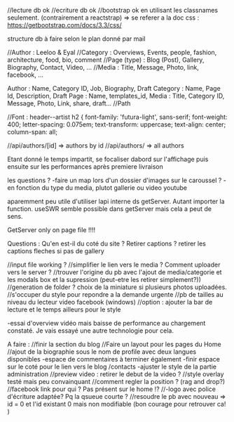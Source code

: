 //lecture db ok
//ecriture db ok
//bootstrap ok en utilisant les classnames seulement. (contrairement a reactstrap) => se referer a la doc css : https://getbootstrap.com/docs/3.3/css/

structure db à faire selon le plan donné par mail

//Author : Leeloo & Eyal
//Category : Overviews, Events, people, fashion, architecture, food, bio, comment
//Page (type) : Blog (Post), Gallery, Biography, Contact, Video, ...
//Media : Title, Message, Photo, link, facebook, ...

Author : Name, Category ID, Job, Biography, Draft
Category : Name, Page Id, Description, Draft
Page : Name, templates_id,
Media : Title, Category ID, Message, Photo, Link, share, draft...
//Path

//Font :
header--artist h2 {
font-family: 'futura-light', sans-serif;
font-weight: 400;
letter-spacing: 0.075em;
text-transform: uppercase;
text-align: center;
column-span: all;

//api/authors/[id] => authors by id
//api/authors/ => all authors

Etant donné le temps impartit, se focaliser dabord sur l'affichage puis ensuite sur les performances après premiere livraison

les questions ?
-faire un map lors d'un dossier d'images sur le caroussel ?
-en fonction du type du media, plutot gallerie ou video youtube

aparemment peu utile d'utiliser lapi interne ds getServer. Autant importer la function.
useSWR semble possible dans getServer mais cela a peut de sens.

GetServer only on page file !!!!

Questions : Qu'en est-il du coté du site ? Retirer captions ?
retirer les captions fleches si pas de gallery

//input file working ?
//simplifier le lien vers le media ? Comment uploader vers le server ?
//trouver l'origine du pb avec l'ajout de media/categorie et les modals box et la supression (peut-etre les retirer simplement?))
//generation de folder ? choix de la miniature si plusieurs photos uploadées.
//s'occuper du style pour repondre a la demande urgente
//pb de tailles au niveau du lecteur video facebook (windows)
//option : ajouter la bar de lecture et le temps ailleurs pour le style

-essai d'overview vidéo mais baisse de performance au chargement constaté. Je vais essayé une autre technologie pour cela.

A faire :
//finir la section du blog
//Faire un layout pour les pages du Home
//ajout de la biographie sous le nom de profile avec deux langues disponibles
-espace de commentaires à terminer également
-finir espace sur le coté pour le lien vers le blog /contacts
-ajuster le style de la partie administration
//preview video : retirer le debut de la video ?
//style overlay testé mais peu convainquant
//comment regler la position ? (rag and drop?)
//facebook link pour qui ? Pas présent sur le home !?
//-logo avec police d'écriture adaptée? Pq la qsueue courte ?
//resoudre le pb avec nouveau => id = 0 et l'id existant 0 mais non modifiable (bon courage pour retrouver ca! )
